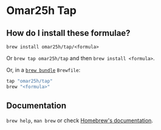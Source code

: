 # Omar25h Tap

## How do I install these formulae?

`brew install omar25h/tap/<formula>`

Or `brew tap omar25h/tap` and then `brew install <formula>`.

Or, in a [`brew bundle`](https://github.com/Homebrew/homebrew-bundle) `Brewfile`:

```ruby
tap "omar25h/tap"
brew "<formula>"
```

## Documentation

`brew help`, `man brew` or check [Homebrew's documentation](https://docs.brew.sh).
